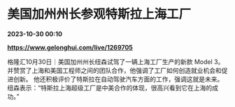 # 美国加州州长参观特斯拉上海工厂

**2023-10-30 00:10**

**https://www.gelonghui.com/live/1269705**

格隆汇10月30日｜美国加州州长纽森试驾了一辆上海工厂生产的新款 Model 3。并赞赏了上海和美国工程师之间的团队合作，他强调了工厂如何创造就业机会和促进创新。 他还积极评价了特斯拉在自动驾驶汽车方面的工作，强调这就是未来。纽森表示：“特斯拉上海超级工厂是中美合作的体现，很高兴看到它在上海的成功。”